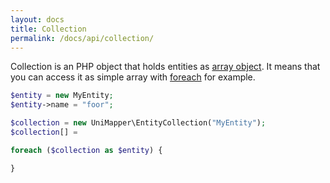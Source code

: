 ```yaml
---
layout: docs
title: Collection
permalink: /docs/api/collection/
---
```


Collection is an PHP object that holds entities as [array object](http://www.php.net/manual/en/class.arrayobject.php). It means that you can access it as simple array with [foreach](http://www.php.net/manual/en/control-structures.foreach.php) for example.

```php
$entity = new MyEntity;
$entity->name = "foor";

$collection = new UniMapper\EntityCollection("MyEntity");
$collection[] =

foreach ($collection as $entity) {

}
```